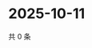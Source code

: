 # 2025-10-11

共 0 条

<!-- BEGIN ZHIHUVIDEO -->
<!-- 最后更新时间 Sat Oct 11 2025 01:10:31 GMT+0800 (China Standard Time) -->

<!-- END ZHIHUVIDEO -->
